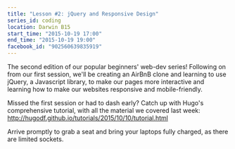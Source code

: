 ```yaml
---
title: "Lesson #2: jQuery and Responsive Design"
series_id: coding
location: Darwin B15
start_time: "2015-10-19 17:00"
end_time: "2015-10-19 19:00"
facebook_id: "902560639835919"
---
```


The second edition of our popular beginners' web-dev series! Following on from our first session, we'll be creating an AirBnB clone and learning to use jQuery, a Javascript library, to make our pages more interactive and learning how to make our websites responsive and mobile-friendly.

Missed the first session or had to dash early? Catch up with Hugo's comprehensive tutorial, with all the material we covered last week: <http://hugodf.github.io/tutorials/2015/10/10/tutorial.html>

Arrive promptly to grab a seat and bring your laptops fully charged, as there are limited sockets.
